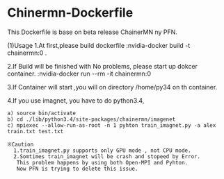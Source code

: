 # Chinermn-Dockerfile
This Dockerfile is base on beta release ChainerMN ny PFN.

(1)Usage
 1.At first,please build dockerfile
   :nvidia-docker build -t chainermn:0 .
   
 2.If Build will be finished with No problems, please start up dokcer container.
   :nvidia-docker run --rm -it chainermn:0
  
 3.If Container will start ,you will on directory /home/py34 on th container.
 
 4.If you use imagnet, you have to do python3.4,
 
    a) source bin/activate
    b) cd ./lib/python3.4/site-packages/chainermn/imagenet
    c) mpiexec --allow-run-as-root -n 1 pyhton train_imagnet.py -a alex train.txt test.txt 
    
    ※Caution
      1.train_imagnet.py supports only GPU mode , not CPU mode.
      2.Somtimes train_imagnet will be crash and stopeed by Error.
       This problem happens by using both Open-MPI and Pyhton.
       Now PFN is trying to delete this issue.
